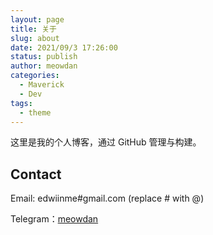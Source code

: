 ```yaml
---
layout: page
title: 关于
slug: about
date: 2021/09/3 17:26:00
status: publish
author: meowdan
categories: 
  - Maverick
  - Dev
tags: 
  - theme
---
```


这里是我的个人博客，通过 GitHub 管理与构建。


## Contact

Email: edwiinme#gmail.com (replace # with @)

Telegram：[meowdan](https://t.me/meowdan)
